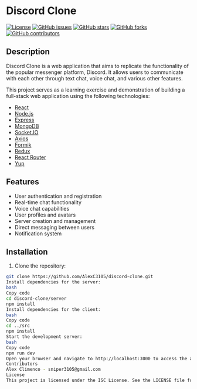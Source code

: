 # Discord Clone

[![License](https://img.shields.io/badge/license-ISC-blue.svg)](LICENSE)
[![GitHub issues](https://img.shields.io/github/issues/AlexC3105/discord-clone)](https://github.com/AlexC3105/discord-clone/issues)
[![GitHub stars](https://img.shields.io/github/stars/AlexC3105/discord-clone)](https://github.com/AlexC3105/discord-clone/stargazers)
[![GitHub forks](https://img.shields.io/github/forks/AlexC3105/discord-clone)](https://github.com/AlexC3105/discord-clone/network/members)
[![GitHub contributors](https://img.shields.io/github/contributors/AlexC3105/discord-clone)](https://github.com/AlexC3105/discord-clone/graphs/contributors)

## Description

Discord Clone is a web application that aims to replicate the functionality of the popular messenger platform, Discord. It allows users to communicate with each other through text chat, voice chat, and various other features.

This project serves as a learning exercise and demonstration of building a full-stack web application using the following technologies:

- [React](https://reactjs.org/)
- [Node.js](https://nodejs.org/)
- [Express](https://expressjs.com/)
- [MongoDB](https://www.mongodb.com/)
- [Socket.IO](https://socket.io/)
- [Axios](https://axios-http.com/)
- [Formik](https://formik.org/)
- [Redux](https://redux.js.org/)
- [React Router](https://reactrouter.com/)
- [Yup](https://github.com/jquense/yup)

## Features

- User authentication and registration
- Real-time chat functionality
- Voice chat capabilities
- User profiles and avatars
- Server creation and management
- Direct messaging between users
- Notification system

## Installation

1. Clone the repository:

```bash
git clone https://github.com/AlexC3105/discord-clone.git
Install dependencies for the server:
bash
Copy code
cd discord-clone/server
npm install
Install dependencies for the client:
bash
Copy code
cd ../src
npm install
Start the development server:
bash
Copy code
npm run dev
Open your browser and navigate to http://localhost:3000 to access the application.
Contributors
Alex Climenco - sniper3105@gmail.com
License
This project is licensed under the ISC License. See the LICENSE file for details.